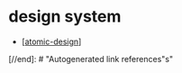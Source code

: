 # design system

- [[atomic-design]]

[//begin]: # "Autogenerated link references for markdown compatibility"
[atomic-design]: atomic-design "atomic-design"
[//end]: # "Autogenerated link references"s"
